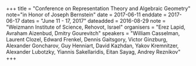 +++
title = "Conference  on Representation Theory and Algebraic Geometry"
note="in Honor of Joseph Bernstein"
date = 2017-06-11
enddate = 2017-06-17
dates = "June 11 - 17, 2017"
dateadded = 2016-08-29
note = "Weizmann Institute of Science, Rehovot, Israel"
organisers = "Erez Lapid, Avraham Aizenbud, Dmitry Gourevitch"
speakers = "William Casselman, Laurent Clozel, Edward Frenkel, Dennis Gaitsgory, Victor Ginzburg, Alexander Goncharov, Guy Henniart, David Kazhdan, Yakov Kremnitzer, Alexander Lubotzky, Yiannis Sakellaridis, Eitan Sayag, Andrey Reznikov"
+++

